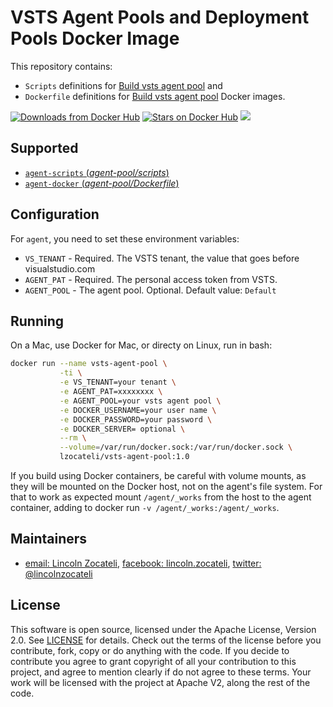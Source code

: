 VSTS Agent Pools and Deployment Pools Docker Image
==================================================

This repository contains: 
- `Scripts` definitions for [Build vsts agent pool](https://github.com/lincolnzocateli/vsts-agent-pool/tree/master/agent) and 
- `Dockerfile` definitions for [Build vsts agent pool](https://github.com/lincolnzocateli/vsts-agent-pool/tree/master/docker) Docker images.

[![Downloads from Docker Hub](https://img.shields.io/docker/pulls/lzocateli/vsts-agent-pool.svg)](https://registry.hub.docker.com/u/lzocateli/vsts-agent-pool)
[![Stars on Docker Hub](https://img.shields.io/docker/stars/lzocateli/vsts-agent-pool.svg)](https://registry.hub.docker.com/u/lzocateli/vsts-agent-pool) [![](https://images.microbadger.com/badges/image/lzocateli/vsts-agent-pool.svg)](https://microbadger.com/images/lzocateli/vsts-agent-pool "Get your own image badge on microbadger.com")

## Supported

- [`agent-scripts` (*agent-pool/scripts*)](https://github.com/lincolnzocateli/vsts-agent-pool/blob/master/agent)
- [`agent-docker` (*agent-pool/Dockerfile*)](https://github.com/lincolnzocateli/vsts-agent-pool/blob/master/docker/Dockerfile)

## Configuration

For `agent`, you need to set these environment variables:

* `VS_TENANT` - Required. The VSTS tenant, the value that goes before visualstudio.com
* `AGENT_PAT` - Required. The personal access token from VSTS. 
* `AGENT_POOL` - The agent pool. Optional. Default value: `Default`

## Running

On a Mac, use Docker for Mac, or directy on Linux, run in bash:

````bash
docker run --name vsts-agent-pool \
           -ti \
           -e VS_TENANT=your tenant \
           -e AGENT_PAT=xxxxxxxx \
           -e AGENT_POOL=your vsts agent pool \
           -e DOCKER_USERNAME=your user name \
           -e DOCKER_PASSWORD=your password \
           -e DOCKER_SERVER= optional \
           --rm \
           --volume=/var/run/docker.sock:/var/run/docker.sock \
           lzocateli/vsts-agent-pool:1.0
````

If you build using Docker containers, be careful with volume mounts, as they
will be mounted on the Docker host, not on the agent's file system. For that to
work as expected mount `/agent/_works` from the host to the agent container,
adding to docker run `-v /agent/_works:/agent/_works`.

## Maintainers

* [email: Lincoln Zocateli](mailto:lincoln@nuuve.com.br), [facebook: lincoln.zocateli](https://www.facebook.com/lincoln.zocateli), [twitter: @lincolnzocateli](https://twitter.com/lincolnzocateli)

## License

This software is open source, licensed under the Apache License, Version 2.0.
See [LICENSE](https://github.com/lincolnzocateli/vsts-agent-pool/blob/master/LICENSE) for details.
Check out the terms of the license before you contribute, fork, copy or do anything
with the code. If you decide to contribute you agree to grant copyright of all your contribution to this project, and agree to
mention clearly if do not agree to these terms. Your work will be licensed with the project at Apache V2, along the rest of the code.
